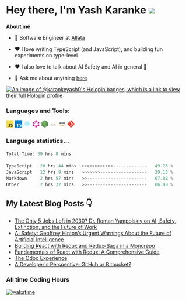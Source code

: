 # Hey there, I'm Yash Karanke <img src="https://media.giphy.com/media/hvRJCLFzcasrR4ia7z/giphy.gif" width="25px">


**About me**

- 💼 Software Engineer at [Allata](https://www.allata.com/)

- ❤️ I love writing TypeScript (and JavaScript), and building fun experiments on type-level

- ❤️ I also love to talk about AI Safety and AI in general 🤖

- 💬 Ask me about anything [here](https://github.com/dextel2/dextel2/issues)

[![An image of @karankeyash0's Holopin badges, which is a link to view their full Holopin profile](https://holopin.me/karankeyash0)](https://holopin.io/@karankeyash0)

### Languages and Tools: 

<code><img height="20" src="https://raw.githubusercontent.com/github/explore/80688e429a7d4ef2fca1e82350fe8e3517d3494d/topics/javascript/javascript.png"></code>
<code><img height="20" src="https://raw.githubusercontent.com/github/explore/80688e429a7d4ef2fca1e82350fe8e3517d3494d/topics/typescript/typescript.png"></code>
<code><img height="20" src="https://raw.githubusercontent.com/github/explore/80688e429a7d4ef2fca1e82350fe8e3517d3494d/topics/react/react.png"></code>
<code><img height="20" src="https://raw.githubusercontent.com/github/explore/5c058a388828bb5fde0bcafd4bc867b5bb3f26f3/topics/graphql/graphql.png"></code>
<code><img height="20" src="https://raw.githubusercontent.com/github/explore/80688e429a7d4ef2fca1e82350fe8e3517d3494d/topics/nodejs/nodejs.png"></code>
<code><img height="20" src="https://raw.githubusercontent.com/github/explore/80688e429a7d4ef2fca1e82350fe8e3517d3494d/topics/mysql/mysql.png"></code>
<code><img height="20" src="https://raw.githubusercontent.com/github/explore/80688e429a7d4ef2fca1e82350fe8e3517d3494d/topics/aws/aws.png"></code>
<code><img height="20" src="https://raw.githubusercontent.com/github/explore/80688e429a7d4ef2fca1e82350fe8e3517d3494d/topics/git/git.png"></code>

 
### Language statistics...

<!--START_SECTION:waka-->

```rust
Total Time: 39 hrs 8 mins

TypeScript   20 hrs 44 mins  >>>>>>>>>>>>-------------   49.75 %
JavaScript   12 hrs 9 mins   >>>>>>>------------------   29.15 %
Markdown     2 hrs 57 mins   >>-----------------------   07.08 %
Other        2 hrs 32 mins   >>-----------------------   06.09 %
```

<!--END_SECTION:waka-->



## My Latest Blog Posts 👇

<!-- HASHNODE_BLOG:START -->
- [The Only 5 Jobs Left in 2030? Dr. Roman Yampolskiy on AI, Safety, Extinction, and the Future of Work](https://karankeyash.hashnode.dev/5-jobs-left-2030-ai-safety-dr-roman-yampolskiy)
- [AI Safety: Geoffrey Hinton’s Urgent Warnings About the Future of Artificial Intelligence](https://karankeyash.hashnode.dev/ai-safety-geoffrey-hinton-warnings)
- [Building React with Redux and Redux-Saga in a Monorepo](https://karankeyash.hashnode.dev/building-react-with-redux-and-redux-saga-in-a-monorepo)
- [Fundamentals of React with Redux: A Comprehensive Guide](https://karankeyash.hashnode.dev/fundamentals-of-react-with-redux-guide)
- [The Odoo Experience](https://karankeyash.hashnode.dev/the-odoo-experience)
- [A Developer's Perspective: GitHub or Bitbucket?](https://karankeyash.hashnode.dev/a-developers-perspective-github-or-bitbucket)

<!-- HASHNODE_BLOG:END -->



### All time Coding Hours                                                                                                                                                 
[![wakatime](https://wakatime.com/badge/user/efc4928d-c420-4b31-a817-99b0e6502a8b.svg)](https://wakatime.com/@efc4928d-c420-4b31-a817-99b0e6502a8b)
